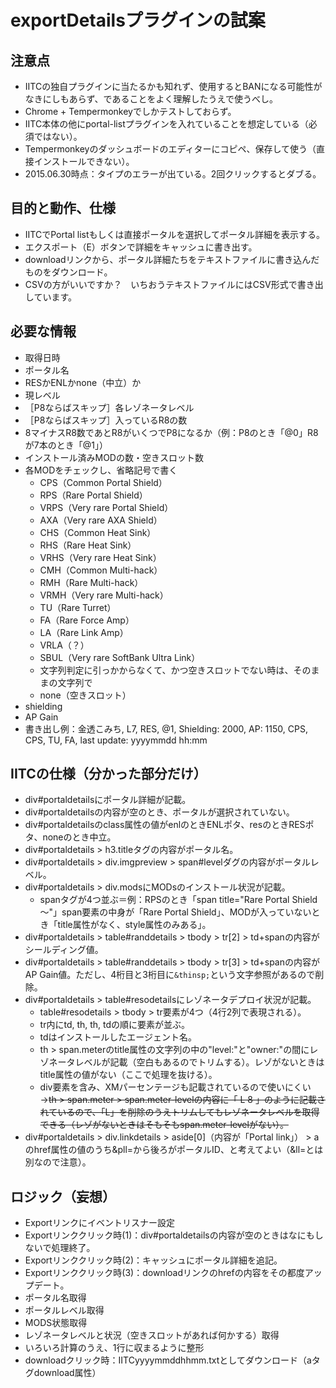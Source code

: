 # exportDetailsプラグインの試案

## 注意点
- IITCの独自プラグインに当たるかも知れず、使用するとBANになる可能性がなきにしもあらず、であることをよく理解したうえで使うべし。
- Chrome + Tempermonkeyでしかテストしておらず。
- IITC本体の他にportal-listプラグインを入れていることを想定している（必須ではない）。
- Tempermonkeyのダッシュボードのエディターにコピペ、保存して使う（直接インストールできない）。
- 2015.06.30時点：タイプのエラーが出ている。2回クリックするとダブる。

## 目的と動作、仕様
- IITCでPortal listもしくは直接ポータルを選択してポータル詳細を表示する。
- エクスポート（E）ボタンで詳細をキャッシュに書き出す。
- downloadリンクから、ポータル詳細たちをテキストファイルに書き込んだものをダウンロード。
- CSVの方がいいですか？　いちおうテキストファイルにはCSV形式で書き出しています。

## 必要な情報
- 取得日時
- ポータル名
- RESかENLかnone（中立）か
- 現レベル
- ［P8ならばスキップ］各レゾネータレベル
- ［P8ならばスキップ］入っているR8の数
- 8マイナスR8数であとR8がいくつでP8になるか（例：P8のとき「@0」R8が7本のとき「@1」）
- インストール済みMODの数・空きスロット数
- 各MODをチェックし、省略記号で書く
    - CPS（Common Portal Shield）
    - RPS（Rare Portal Shield）
    - VRPS（Very rare Portal Shield）
    - AXA（Very rare AXA Shield）
    - CHS（Common Heat Sink）
    - RHS（Rare Heat Sink）
    - VRHS（Very rare Heat Sink）
    - CMH（Common Multi-hack）
    - RMH（Rare Multi-hack）
    - VRMH（Very rare Multi-hack）
    - TU（Rare Turret）
    - FA（Rare Force Amp）
    - LA（Rare Link Amp）
    - VRLA（？）
    - SBUL（Very rare SoftBank Ultra Link）
    - 文字列判定に引っかからなくて、かつ空きスロットでない時は、そのままの文字列で
    - none（空きスロット）
- shielding
- AP Gain
- 書き出し例：金透こみち, L7, RES, @1, Shielding: 2000, AP: 1150, CPS, CPS, TU, FA, last update: yyyymmdd hh:mm

## IITCの仕様（分かった部分だけ）
- div#portaldetailsにポータル詳細が記載。
- div#portaldetailsの内容が空のとき、ポータルが選択されていない。
- div#portaldetailsのclass属性の値がenlのときENLポタ、resのときRESポタ、noneのとき中立。
- div#portaldetails > h3.titleタグの内容がポータル名。
- div#portaldetails > div.imgpreview > span#levelダグの内容がポータルレベル。
- div#portaldetails > div.modsにMODsのインストール状況が記載。
    - spanタグが4つ並ぶ＝例：RPSのとき「span title="Rare Portal Shield～"」span要素の中身が「Rare Portal Shield」、MODが入っていないとき「title属性がなく、style属性のみある」。
- div#portaldetails > table#randdetails > tbody > tr[2] > td+spanの内容がシールディング値。
- div#portaldetails > table#randdetails > tbody > tr[3] > td+spanの内容がAP Gain値。ただし、4桁目と3桁目に`&thinsp;`という文字参照があるので削除。
- div#portaldetails > table#resodetailsにレゾネータデプロイ状況が記載。
    - table#resodetails > tbody > tr要素が4つ（4行2列で表現される）。
    - tr内にtd, th, th, tdの順に要素が並ぶ。
    - tdはインストールしたエージェント名。
    - th > span.meterのtitle属性の文字列の中の"level:"と"owner:"の間にレゾネータレベルが記載（空白もあるのでトリムする）。レゾがないときはtitle属性の値がない（ここで処理を抜ける）。
    - div要素を含み、XMパーセンテージも記載されているので使いにくい→<del>th > span.meter > span.meter-levelの内容に「 L 8 」のように記載されているので、「L」を削除のうえトリムしてもレゾネータレベルを取得できる（レゾがないときはそもそもspan.meter-levelがない）。</del>
- div#portaldetails > div.linkdetails > aside[0]（内容が「Portal link」） > aのhref属性の値のうち&pll=から後ろがポータルID、と考えてよい（&ll=とは別なので注意）。

## ロジック（妄想）
- Exportリンクにイベントリスナー設定
- Exportリンククリック時(1)：div#portaldetailsの内容が空のときはなにもしないで処理終了。
- Exportリンククリック時(2)：キャッシュにポータル詳細を追記。
- Exportリンククリック時(3)：downloadリンクのhrefの内容をその都度アップデート。
- ポータル名取得
- ポータルレベル取得
- MODS状態取得
- レゾネータレベルと状況（空きスロットがあれば何かする）取得
- いろいろ計算のうえ、1行に収まるように整形
- downloadクリック時：IITCyyyymmddhhmm.txtとしてダウンロード（aタグdownload属性）

